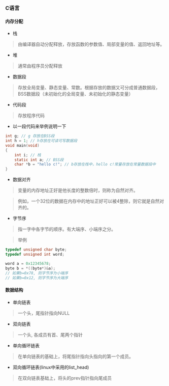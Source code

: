 ### C语言

#### 内存分配
* 栈
> 由编译器自动分配释放，存放函数的参数值、局部变量的值、返回地址等。

* 堆
> 通常由程序员分配释放

* 数据段
> 存放全局变量、静态变量、常数。根据存放的数据又可分成普通数据段，BSS数据段（未初始化的全局变量、未初始化的静态变量）

* 代码段
> 存放程序代码

* 以一段代码来举例说明一下
```c
int g; // g 存放在BSS段
int h = 1; // h存放在可读可写数据段
void main(void)
{
	int i; // 栈
	static int a; // BSS段
	char *b = "hello c!"; // b存放在栈中，hello c!常量存放在常量数据段中
}
```
* 数据对齐
> 变量的内存地址正好是他长度的整数倍时，则称为自然对齐。

> 例如，一个32位的数据在内存中的地址正好可以被4整除，则它就是自然对齐的。

* 字节序
> 指一字中各字节的顺序。有大端序、小端序之分。

> 举例
```c
typedef unsigned char byte;
typedef unsigned int word;

word a = 0x12345678;
byte b = *((byte*)&a);
// 如果b=0x78, 则字节序为小端序
// 如果b=0x12, 则字节序为大端序
```

#### 数据结构
* 单向链表 
> 一个头，尾指针指向NULL

* 双向链表
> 一个头, 各成员有首、尾两个指针

* 单向循环链表
> 在单向链表的基础上，将尾指针指向头指向的第一个成员。

* 双向循环链表(linux中采用的list_head)
> 在双向链表基础上，将头的prev指针指向尾成员

